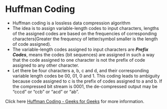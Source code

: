 # Huffman Coding
- Huffman coding is a lossless data compression algorithm
- The idea is to assign variable-length codes to input characters, lengths of the assigned codes are based on the frequencies of corresponding characters(Greater the frequency of letter/symbol smaller is the length of code assigned). 
- The variable-length codes assigned to input characters are *<b>Prefix Codes</b>*, means the codes (bit sequences) are assigned in such a way that the code assigned to one character is not the prefix of code assigned to any other character.
- Let there be four characters a, b, c and d, and their corresponding variable length codes be 00, 01, 0 and 1. This coding leads to ambiguity because code assigned to c is the prefix of codes assigned to a and b. If the compressed bit stream is 0001, the de-compressed output may be “cccd” or “ccb” or “acd” or “ab”.

Click here [Huffman Coding - Geeks for Geeks](https://www.geeksforgeeks.org/huffman-coding-greedy-algo-3/) for more information.